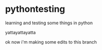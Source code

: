 # pythontesting
learning and testing some things in python

yattayattayatta

ok now i'm making some edits to this branch
